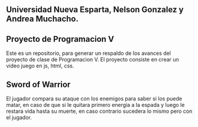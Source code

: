 ## Universidad Nueva Esparta, Nelson Gonzalez  y Andrea Muchacho.

## Proyecto de Programacion V

Este es un repositorio, para generar un respaldo de los avances del proyecto de clase de Programacion V.
El proyecto consiste en crear un video juego en js, html, css.

## Sword of Warrior

El jugador compara su ataque con los enemigos para saber si los puede matar, en caso de que si le quitara primero energia a la espada y luego le restara vida hasta su muerte, en caso contrario sucedera lo mismo pero con el jugador.
